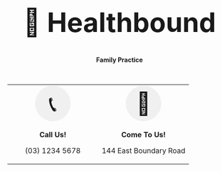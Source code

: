 <h1 align="center" style="font-size: 60px;">🏥 Healthbound</h1>

<p align="center"><strong>Family Practice</strong></p>

<br>

<div align="center">

<table>
<tr>
<td align="center" width="50%">

<div style="width: 80px; height: 80px; background-color: #f0f0f0; border-radius: 50%; display: flex; align-items: center; justify-content: center; margin: 0 auto; font-size: 50px;">
📞
</div>
<br>
<strong>Call Us!</strong>  
<p>(03) 1234 5678</p>

</td>
<td align="center" width="50%">

<div style="width: 80px; height: 80px; background-color: #f0f0f0; border-radius: 50%; display: flex; align-items: center; justify-content: center; margin: 0 auto; font-size: 50px;">
🏥
</div>
<br>
<strong>Come To Us!</strong>  
<p>144 East Boundary Road</p>

</td>
</tr>
</table>

</div>
